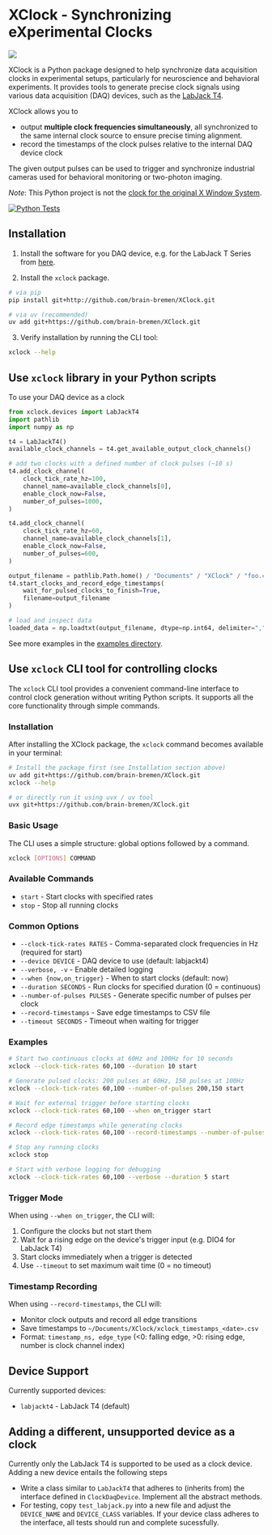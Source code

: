 # XClock - Synchronizing eXperimental Clocks

![](resources/logo_with_clock_signals.png)


XClock is a Python package designed to help synchronize data acquisition clocks in
experimental setups, particularly for neuroscience and behavioral experiments. It provides
tools to generate precise clock signals using various data acquisition (DAQ) devices, such
as the [LabJack T4](https://labjack.com/products/labjack-t4). 

XClock allows you to 
- output **multiple clock frequencies simultaneously**, all synchronized to the same
  internal clock source to ensure precise timing alignment. 
- record the timestamps of the clock pulses relative to the internal DAQ device clock

The given output pulses can be used to trigger and synchronize industrial cameras used for
behavioral monitoring or two-photon imaging. 

*Note*: This Python project is not the [clock for the original X Window
System](https://www.x.org/archive/X11R7.6/doc/man/man1/xclock.1.xhtml).

[![Python Tests](https://github.com/brain-bremen/XClock/actions/workflows/python-tests.yml/badge.svg)](https://github.com/brain-bremen/XClock/actions/workflows/python-tests.yml)

## Installation

1. Install the software for you DAQ device, e.g. for the LabJack T Series from [here](https://support.labjack.com/docs/ljm-software-installer-downloads-t4-t7-t8-digit).


2. Install the `xclock` package. 
  ```bash
  # via pip
  pip install git+http://github.com/brain-bremen/XClock.git

  # via uv (recommended)
  uv add git+https://github.com/brain-bremen/XClock.git
  ```

3. Verify installation by running the CLI tool:
  ```bash
  xclock --help
  ```

## Use `xclock` library in your Python scripts

To use your DAQ device as a clock 


```python
from xclock.devices import LabJackT4
import pathlib
import numpy as np

t4 = LabJackT4()
available_clock_channels = t4.get_available_output_clock_channels()

# add two clocks with a defined number of clock pulses (~10 s)
t4.add_clock_channel(
    clock_tick_rate_hz=100,
    channel_name=available_clock_channels[0],
    enable_clock_now=False,
    number_of_pulses=1000,
)

t4.add_clock_channel(
    clock_tick_rate_hz=60,
    channel_name=available_clock_channels[1],
    enable_clock_now=False,
    number_of_pulses=600, 
)

output_filename = pathlib.Path.home() / "Documents" / "XClock" / "foo.csv"
t4.start_clocks_and_record_edge_timestamps(
    wait_for_pulsed_clocks_to_finish=True,
    filename=output_filename
)

# load and inspect data
loaded_data = np.loadtxt(output_filename, dtype=np.int64, delimiter=",")
```

See more examples in the [examples directory](examples/labjack_examples.py).

## Use `xclock` CLI tool for controlling clocks

The `xclock` CLI tool provides a convenient command-line interface to control clock
generation without writing Python scripts. It supports all the core functionality through
simple commands.

### Installation

After installing the XClock package, the `xclock` command becomes available in your terminal:

```bash
# Install the package first (see Installation section above)
uv add git+https://github.com/brain-bremen/XClock.git
xclock --help

# or directly run it using uvx / uv tool
uvx git+https://github.com/brain-bremen/XClock.git
```

### Basic Usage

The CLI uses a simple structure: global options followed by a command.

```bash
xclock [OPTIONS] COMMAND
```

### Available Commands

- `start` - Start clocks with specified rates
- `stop` - Stop all running clocks

### Common Options

- `--clock-tick-rates RATES` - Comma-separated clock frequencies in Hz (required for start)
- `--device DEVICE` - DAQ device to use (default: labjackt4)
- `--verbose, -v` - Enable detailed logging
- `--when {now,on_trigger}` - When to start clocks (default: now)
- `--duration SECONDS` - Run clocks for specified duration (0 = continuous)
- `--number-of-pulses PULSES` - Generate specific number of pulses per clock
- `--record-timestamps` - Save edge timestamps to CSV file
- `--timeout SECONDS` - Timeout when waiting for trigger

### Examples

```bash
# Start two continuous clocks at 60Hz and 100Hz for 10 seconds
xclock --clock-tick-rates 60,100 --duration 10 start

# Generate pulsed clocks: 200 pulses at 60Hz, 150 pulses at 100Hz
xclock --clock-tick-rates 60,100 --number-of-pulses 200,150 start

# Wait for external trigger before starting clocks
xclock --clock-tick-rates 60,100 --when on_trigger start

# Record edge timestamps while generating clocks
xclock --clock-tick-rates 60,100 --record-timestamps --number-of-pulses 100,150 start

# Stop any running clocks
xclock stop

# Start with verbose logging for debugging
xclock --clock-tick-rates 60,100 --verbose --duration 5 start
```

### Trigger Mode

When using `--when on_trigger`, the CLI will:
1. Configure the clocks but not start them
2. Wait for a rising edge on the device's trigger input (e.g. DIO4 for LabJack T4)
3. Start clocks immediately when a trigger is detected
4. Use `--timeout` to set maximum wait time (0 = no timeout)

### Timestamp Recording

When using `--record-timestamps`, the CLI will:
- Monitor clock outputs and record all edge transitions
- Save timestamps to `~/Documents/XClock/xclock_timestamps_<date>.csv`
- Format: `timestamp_ns, edge_type` (<0: falling edge, >0: rising edge, number is clock channel index)

## Device Support

Currently supported devices:
- `labjackt4` - LabJack T4 (default)

## Adding a different, unsupported device as a clock

Currently only the LabJack T4 is supported to be used as a clock device. Adding a new device
entails the following steps

- Write a class similar to `LabJackT4` that adheres to (inherits from) the interface defined
  in `ClockDaqDevice`. Implement all the abstract methods.
- For testing, copy `test_labjack.py` into a new file and adjust the `DEVICE_NAME` and
  `DEVICE_CLASS` variables. If your device class adheres to the interface, all tests should
  run and complete sucessfully.